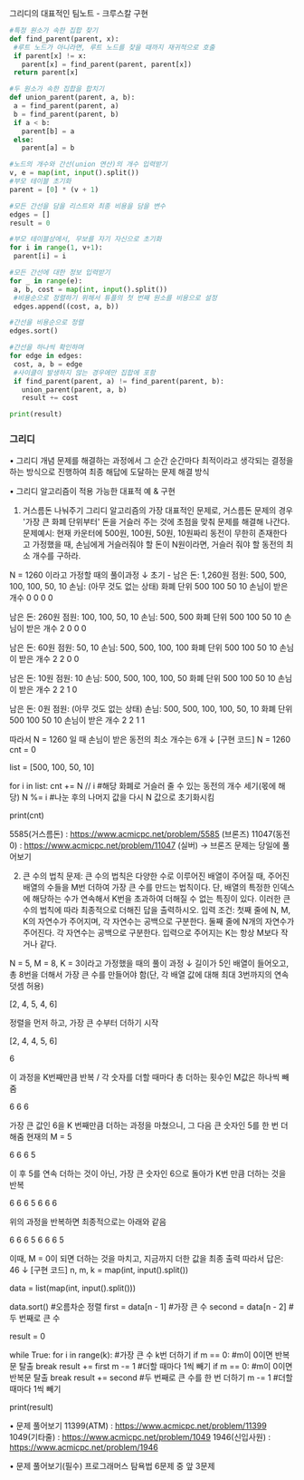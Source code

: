 그리디의 대표적인 팀노트 - 크루스칼 구현

```python
#특정 원소가 속한 집합 찾기
def find_parent(parent, x):
 #루트 노드가 아니라면, 루트 노드를 찾을 때까지 재귀적으로 호출
 if parent[x] != x:
   parent[x] = find_parent(parent, parent[x])
 return parent[x]

#두 원소가 속한 집합을 합치기
def union_parent(parent, a, b):
 a = find_parent(parent, a)
 b = find_parent(parent, b)
 if a < b:
   parent[b] = a
 else:
   parent[a] = b

#노드의 개수와 간선(union 연산)의 개수 입력받기
v, e = map(int, input().split())
#부모 테이블 초기화
parent = [0] * (v + 1) 

#모든 간선을 담을 리스트와 최종 비용을 담을 변수
edges = []
result = 0

#부모 테이블상에서, 무보를 자기 자신으로 초기화
for i in range(1, v+1):
 parent[i] = i

#모든 간선에 대한 정보 입력받기
for _ in range(e):
 a, b, cost = map(int, input().split())
 #비용순으로 정렬하기 위해서 튜플의 첫 번째 원소를 비용으로 설정
 edges.append((cost, a, b))

#간선을 비용순으로 정렬
edges.sort()

#간선을 하나씩 확인하며
for edge in edges:
 cost, a, b = edge
 #사이클이 발생하지 않는 경우에만 집합에 포함
 if find_parent(parent, a) != find_parent(parent, b):
   union_parent(parent, a, b)
   result += cost

print(result)

```


### 그리디

•  그리디 개념
문제를 해결하는 과정에서 그 순간 순간마다 최적이라고 생각되는 결정을 하는 방식으로 진행하여 최종 해답에 도달하는 문제 해결 방식

•  그리디 알고리즘이 적용 가능한 대표적 예 & 구현
1. 거스름돈 나눠주기
그리디 알고리즘의 가장 대표적인 문제로, 거스름돈 문제의 경우 '가장 큰 화폐 단위부터' 돈을 거슬러 주는 것에 초점을 맞춰 문제를 해결해 나간다.
문제예시: 현재 카운터에 500원, 100원, 50원, 10원짜리 동전이 무한히 존재한다고 가정했을 때, 손님에게 거슬러줘야 할 돈이 N원이라면, 거슬러 줘야 할 동전의 최소 개수를 구하라.

N = 1260 이라고 가정할 때의 풀이과정
↓
초기 - 남은 돈: 1,260원
점원: 500, 500, 100, 100, 50, 10
손님: (아무 것도 없는 상태)
화폐 단위
500
100
50
10
손님이 받은 개수
0
0
0
0
 
남은 돈: 260원
점원: 100, 100, 50, 10
손님: 500, 500
화폐 단위
500
100
50
10
손님이 받은 개수
2
0
0
0
 
남은 돈: 60원
점원: 50, 10
손님: 500, 500, 100, 100
화폐 단위
500
100
50
10
손님이 받은 개수
2
2
0
0
 
남은 돈: 10원
점원: 10
손님: 500, 500, 100, 100, 50
화폐 단위
500
100
50
10
손님이 받은 개수
2
2
1
0
 
남은 돈: 0원
점원: (아무 것도 없는 상태)
손님: 500, 500, 100, 100, 50, 10
화폐 단위
500
100
50
10
손님이 받은 개수
2
2
1
1
 
따라서 N = 1260 일 때 손님이 받은 동전의 최소 개수는 6개
↓
[구현 코드]
N = 1260
cnt = 0

list = [500, 100, 50, 10]

for i in list:
    cnt += N // i #해당 화폐로 거슬러 줄 수 있는 동전의 개수 세기(몫에 해당)
    N %= i #나눈 후의 나머지 값을 다시 N 값으로 초기화시킴

print(cnt)

5585(거스름돈) : https://www.acmicpc.net/problem/5585  (브론즈)
11047(동전 0) : https://www.acmicpc.net/problem/11047  (실버)
-> 브론즈 문제는 당일에 풀어보기

2. 큰 수의 법칙
문제: 큰 수의 법칙은 다양한 수로 이루어진 배열이 주어질 때, 주어진 배열의 수들을 M번 더하여 가장 큰 수를 만드는 법칙이다. 단, 배열의 특정한 인덱스에 해당하는 수가 연속해서 K번을 초과하여 더해질 수 없는 특징이 있다.
이러한 큰 수의 법칙에 따라 최종적으로 더해진 답을 출력하시오.
입력 조건: 첫째 줄에 N, M, K의 자연수가 주어지며, 각 자연수는 공백으로 구분한다.
	    둘째 줄에 N개의 자연수가 주어진다. 각 자연수는 공백으로 구분한다.
	    입력으로 주어지는 K는 항상 M보다 작거나 같다.

N = 5, M = 8, K = 3이라고 가정했을 때의 풀이 과정
↓
길이가 5인 배열이 들어오고, 총 8번을 더해서 가장 큰 수를 만들어야 함(단, 각 배열 값에 대해 최대 3번까지의 연속 덧셈 허용)

[2, 4, 5, 4, 6]

정렬을 먼저 하고, 가장 큰 수부터 더하기 시작

[2, 4, 4, 5, 6] 

6















이 과정을 K번째만큼 반복 / 각 숫자를 더할 때마다 총 더하는 횟수인 M값은 하나씩 빼줌

6
6
6











가장 큰 값인 6을 K 번째만큼 더하는 과정을 마쳤으니, 그 다음 큰 숫자인 5를 한 번 더해줌
현재의 M = 5

6
6
6
5









이 후 5를 연속 더하는 것이 아닌, 가장 큰 숫자인 6으로 돌아가 K번 만큼 더하는 것을 반복

6
6
6
5
6
6
6



위의 과정을 반복하면 최종적으로는 아래와 같음

6
6
6
5
6
6
6
5

이때, M = 0이 되면 더하는 것을 마치고, 지금까지 더한 값을 최종 출력
따라서 답은: 46
↓
[구현 코드]
n, m, k = map(int, input().split())

data = list(map(int, input().split()))

data.sort() #오름차순 정렬
first = data[n - 1]  #가장 큰 수
second = data[n - 2]  #두 번째로 큰 수

result = 0

while True:
   for i in range(k):  #가장 큰 수 k번 더하기
       if m == 0:  #m이 0이면 반복문 탈출
           break
       result += first
       m -= 1  #더할 때마다 1씩 빼기
   if m == 0:  #m이 0이면 반복문 탈출
       break
   result += second  #두 번째로 큰 수를 한 번 더하기
   m -= 1  #더할 때마다 1씩 빼기

print(result)

•  문제 풀어보기
11399(ATM) : https://www.acmicpc.net/problem/11399
1049(기타줄) : https://www.acmicpc.net/problem/1049
1946(신입사원) : https://www.acmicpc.net/problem/1946

•  문제 풀어보기(필수)
프로그래머스 탐욕법 6문제 중 앞 3문제
